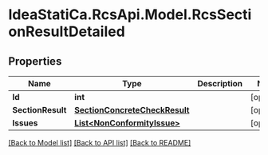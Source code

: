 # IdeaStatiCa.RcsApi.Model.RcsSectionResultDetailed

## Properties

Name | Type | Description | Notes
------------ | ------------- | ------------- | -------------
**Id** | **int** |  | [optional] 
**SectionResult** | [**SectionConcreteCheckResult**](SectionConcreteCheckResult.md) |  | [optional] 
**Issues** | [**List&lt;NonConformityIssue&gt;**](NonConformityIssue.md) |  | [optional] 

[[Back to Model list]](../README.md#documentation-for-models) [[Back to API list]](../README.md#documentation-for-api-endpoints) [[Back to README]](../README.md)

